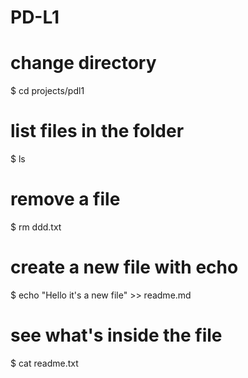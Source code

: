 # PD-L1

# change directory
$ cd projects/pdl1

# list files in the folder
$ ls

# remove a file
$ rm ddd.txt

# create a new file with echo
$ echo "Hello it's a new file" >> readme.md

# see what's inside the file
$ cat readme.txt
